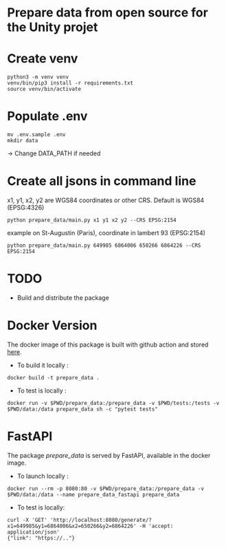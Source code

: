# Prepare data from open source for the Unity projet

# Create venv

```
python3 -m venv venv
venv/bin/pip3 install -r requirements.txt
source venv/bin/activate
```

# Populate .env

```
mv .env.sample .env
mkdir data
```

-> Change DATA_PATH if needed

# Create all jsons in command line

x1, y1, x2, y2 are WGS84 coordinates or other CRS. Default is WGS84 (EPSG:4326)
```
python prepare_data/main.py x1 y1 x2 y2 --CRS EPSG:2154
```
example on St-Augustin (Paris), coordinate in lambert 93 (EPSG:2154)
```
python prepare_data/main.py 649985 6864006 650266 6864226 --CRS EPSG:2154
```

# TODO

- Build and distribute the package

# Docker Version

The docker image of this package is built with github action and stored [here](https://github.com/orgs/twin-city/packages/container/package/prepare-data).

- To build it locally :
```
docker build -t prepare_data .
```

- To test is locally :
```
docker run -v $PWD/prepare_data:/prepare_data -v $PWD/tests:/tests -v $PWD/data:/data prepare_data sh -c "pytest tests"
```

# FastAPI

The package *prepare_data* is served by FastAPI, available in the docker image.

- To launch locally :
```
docker run --rm -p 8080:80 -v $PWD/prepare_data:/prepare_data -v $PWD/data:/data --name prepare_data_fastapi prepare_data
```
- To test is locally:
```
curl -X 'GET' 'http://localhost:8080/generate/?x1=649985&y1=6864006&x2=650266&y2=6864226' -H 'accept: application/json'
{"link": "https://.."}
```
